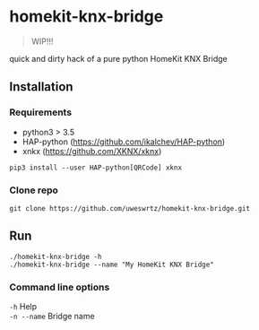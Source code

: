 # homekit-knx-bridge

>WIP!!!

quick and dirty hack of a pure python HomeKit KNX Bridge

## Installation

### Requirements

* python3 > 3.5
* HAP-python (https://github.com/ikalchev/HAP-python)
* xnkx (https://github.com/XKNX/xknx)  

`pip3 install --user HAP-python[QRCode] xknx`

### Clone repo

`git clone https://github.com/uweswrtz/homekit-knx-bridge.git`

## Run

`./homekit-knx-bridge -h`  
`./homekit-knx-bridge --name "My HomeKit KNX Bridge"`

### Command line options

`-h`  Help  
`-n --name` Bridge name  
